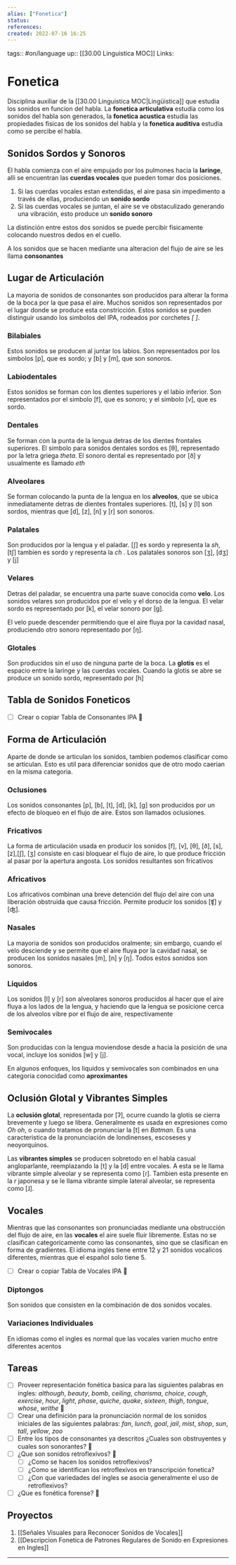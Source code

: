 ```yaml
---
alias: ["Fonetica"]
status:
references:
created: 2022-07-16 16:25
---
```

tags:: #on/language 
up:: [[30.00 Linguistica MOC]]
Links: 
# Fonetica
Disciplina auxiliar de la [[30.00 Linguistica MOC|Lingüistica]] que estudia los sonidos en funcion del habla. La **fonetica articulativa** estudia como los sonidos del habla son generados, la **fonetica acustica** estudia las propiedades fisicas de los sonidos del habla y la **fonetica auditiva** estudia como se percibe el habla.

## Sonidos Sordos y Sonoros
El habla comienza con el aire empujado por los pulmones hacia la **laringe**, alli se encuentran las **cuerdas vocales** que pueden tomar dos posiciones.
1. Si las cuerdas vocales estan extendidas, el aire pasa sin impedimento a través de ellas, produciendo un **sonido sordo**
2. Si las cuerdas vocales se juntan, el aire se ve obstaculizado generando una vibración, esto produce un **sonido sonoro**

La distinción entre estos dos sonidos se puede percibir fisicamente colocando nuestros dedos en el cuello.

A los sonidos que se hacen mediante una alteracion del flujo de aire se les llama **consonantes**

## Lugar de Articulación
La mayoria de sonidos de consonantes son producidos para alterar la forma de la boca por la que pasa el aire. Muchos sonidos son representados por el lugar donde se produce esta constricción. Estos sonidos se pueden distinguir usando los simbolos del IPA, rodeados por corchetes *[ ]*.

### Bilabiales
Estos sonidos se producen al juntar los labios. Son representados por los simbolos [p], que es sordo; y [b] y [m], que son sonoros.

### Labiodentales
Estos sonidos se forman con los dientes superiores y el labio inferior. Son representados por el simbolo [f], que es sonoro; y el simbolo [v], que es sordo.

### Dentales
Se forman con la punta de la lengua detras de los dientes frontales superiores. El simbolo para sonidos dentales sordos es [θ], representado por la letra griega *theta*. El sonoro dental es representado por [ð] y usualmente es llamado *eth*

### Alveolares
Se forman colocando la punta de la lengua en los **alveolos**, que se ubica inmediatamente detras de dientes frontales superiores. [t], [s] y [l] son sordos, mientras que [d], [z], [n] y [r] son sonoros.

### Palatales
Son producidos por la lengua y el paladar. [ʃ] es sordo y representa la *sh*, [tʃ] tambien es sordo y representa la *ch* . Los palatales sonoros son [ʒ], [dʒ] y [j]

### Velares
Detras del paladar, se encuentra una parte suave conocida como **velo**. Los sonidos velares son producidos por el velo y el dorso de la lengua. El velar sordo es representado por [k], el velar sonoro por [g].

El velo puede descender permitiendo que el aire fluya por la cavidad nasal, produciendo  otro sonoro representado por [ŋ].

### Glotales
Son producidos sin el uso de ninguna parte de la boca. La **glotis** es el espacio entre la laringe y las cuerdas vocales. Cuando la glotis se abre se produce un sonido sordo, representado por [h]

## Tabla de Sonidos Foneticos
- [ ] Crear o copiar Tabla de Consonantes IPA 🔼

## Forma de Articulación
Aparte de donde se articulan los sonidos, tambien podemos clasificar como se articulan. Esto es util para diferenciar sonidos que de otro modo caerian en la misma categoria.

### Oclusiones
Los sonidos consonantes [p], [b], [t], [d], [k], [g] son producidos por un efecto de bloqueo en el flujo de aire. Estos son llamados oclusiones.

### Fricativos
La forma de articulación usada en producir los sonidos [f], [v], [θ], [ð], [s], [z],[ʃ], [ʒ] consiste en casi bloquear el flujo de aire, lo que produce fricción al pasar por la apertura angosta. Los sonidos resultantes son fricativos

### Africativos
Los africativos combinan una breve detención del flujo del aire con una liberación obstruida que causa fricción. Permite producir los sonidos [ʧ] y [ʤ].

### Nasales
La mayoria de sonidos son producidos oralmente; sin embargo, cuando el velo desciende y se permite que el aire fluya por la cavidad nasal, se producen los sonidos nasales [m], [n] y [ŋ]. Todos estos sonidos son sonoros.

### Liquidos
Los sonidos [l] y [r] son alveolares sonoros producidos al hacer que el aire fluya a los lados de la lengua, y haciendo que la lengua se posicione cerca de los alveolos vibre por el flujo de aire, respectivamente

### Semivocales
Son producidas con la lengua moviendose desde a hacia la posición de una vocal, incluye los sonidos [w] y [j].

En algunos enfoques, los liquidos y semivocales son combinados en una categoria conocidad como **aproximantes**

## Oclusión Glotal y Vibrantes Simples
La **oclusión glotal**, representada por [ʔ], ocurre cuando la glotis se cierra brevemente y luego se libera. Generalmente es usada en expresiones como *Oh oh*, o cuando tratamos de pronunciar la [t] en *Batman*. Es una caracteristica de la pronunciación de londinenses, escoseses y neoyorquinos.

Las **vibrantes simples** se producen sobretodo en el habla casual angloparlante, reemplazando la [t] y la [d] entre vocales. A esta se le llama vibrante simple alveolar y se representa como [ɾ]. Tambien esta presente en la *r* japonesa y se le llama vibrante simple lateral alveolar, se representa como [ɺ].

## Vocales
Mientras que las consonantes son pronunciadas mediante una obstrucción del flujo de aire, en las **vocales** el aire suele fluir libremente. Estas no se clasifican categoricamente como las consonantes, sino que se clasifican en forma de gradientes. El idioma inglés tiene entre 12 y 21 sonidos vocalicos diferentes, mientras que el español solo tiene 5.

- [ ] Crear o copiar Tabla de Vocales IPA 🔼

### Diptongos
Son sonidos que consisten en la combinación de dos sonidos vocales.

### Variaciones Individuales
En idiomas como el ingles es normal que las vocales varien mucho entre diferentes acentos

## Tareas
- [ ] Proveer representación fonética basica para las siguientes palabras en ingles: *although*, *beauty*, *bomb*, *ceiling*, *charisma*, *choice*, *cough*, *exercise*, *hour*, *light*, *phase*, *quiche*, *quake*, *sixteen*, *thigh*, *tongue*, *whose*, *writhe* 🔽
- [ ] Crear una definición para la pronunciación normal de los sonidos iniciales de las siguientes palabras: *fan*, *lunch*, *goal*, *jail*, *mist*, *shop*, *sun*, *tall*, *yellow*, *zoo*
- [ ] Entre los tipos de consonantes ya descritos ¿Cuales son obstruyentes y cuales son sonorantes? 🔽
- [ ] ¿Que son sonidos retroflexivos? 🔽
	- [ ] ¿Como se hacen los sonidos retroflexivos?
	- [ ] ¿Como se identifican los retroflexivos en transcripción fonetica?
	- [ ] ¿Con que variedades del ingles se asocia generalmente el uso de retroflexivos?
- [ ] ¿Que es fonética forense? 🔽

## Proyectos
1. [[Señales Visuales para Reconocer Sonidos de Vocales]]
2. [[Descripcion Fonetica de Patrones Regulares de Sonido en Expresiones en Ingles]]
___
